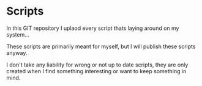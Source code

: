 # Scripts

In this GIT repository I uplaod every script thats laying around on my system...

These scripts are primarily meant for myself, but I will publish these scripts anyway.

I don't take any liability for wrong or not up to date scripts, they are only created when I find something interesting or want to keep something in mind.
